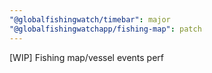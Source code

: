 ```yaml
---
"@globalfishingwatch/timebar": major
"@globalfishingwatchapp/fishing-map": patch
---
```


[WIP] Fishing map/vessel events perf
